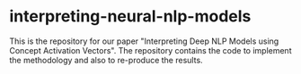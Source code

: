 # interpreting-neural-nlp-models
This is the repository for our paper "Interpreting Deep NLP Models using Concept Activation Vectors". The repository contains the code to implement the methodology and also to re-produce the results.
